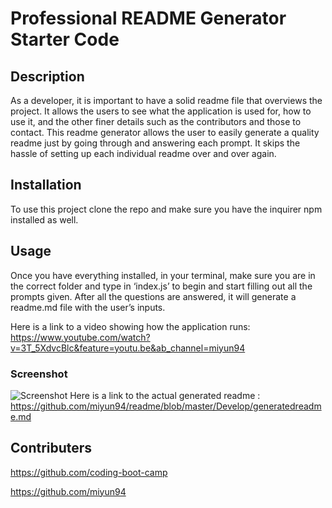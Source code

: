 # Professional README Generator Starter Code

## Description 
As a developer, it is important to have a solid readme file that overviews the project. It allows the users to see what the application is used for, how to use it, and the other finer details such as the contributors and those to contact. This readme generator allows the user to easily generate a quality readme just by going through and answering each prompt. It skips the hassle of setting up each individual readme over and over again. 

## Installation 
To use this project clone the repo and make sure you have the inquirer npm installed as well.

## Usage 
Once you have everything installed, in your terminal, make sure you are in the correct folder and type in ‘index.js’ to begin and start filling out all the prompts given. After all the questions are answered, it will generate a readme.md file with the user’s inputs. 

Here is a link to a video showing how the application runs: https://www.youtube.com/watch?v=3T_5XdvcBlc&feature=youtu.be&ab_channel=miyun94


### Screenshot
![Screenshot](https://user-images.githubusercontent.com/74436613/107901744-4cd6f500-6ef9-11eb-849e-9383496a65ff.png)
Here is a link to the actual generated readme : https://github.com/miyun94/readme/blob/master/Develop/generatedreadme.md

## Contributers 
https://github.com/coding-boot-camp

https://github.com/miyun94

